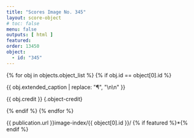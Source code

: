 ```yaml
---
title: "Scores Image No. 345"
layout: score-object
# toc: false
menu: false
outputs: [ html ]
featured: 
order: 13450
object:
  - id: "345"
---
```


{% for obj in objects.object_list %}
{% if obj.id == object[0].id %}

{{ obj.extended_caption | replace: "¶", "\n\n" }}

{{ obj.credit }} {.object-credit}

{% endif %}
{% endfor %}

<div class="object-credit object-url is-print-only">

{{ publication.url }}image-index/{{ object[0].id }}/ {% if featured %}*{% endif %}

</div>
